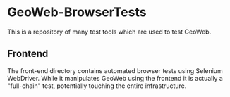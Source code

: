 # GeoWeb-BrowserTests
This is a repository of many test tools which are used to test GeoWeb.

## Frontend
The front-end directory contains automated browser tests using Selenium WebDriver.
While it manipulates GeoWeb using the frontend it is actually a "full-chain" test, potentially touching the entire infrastructure.

